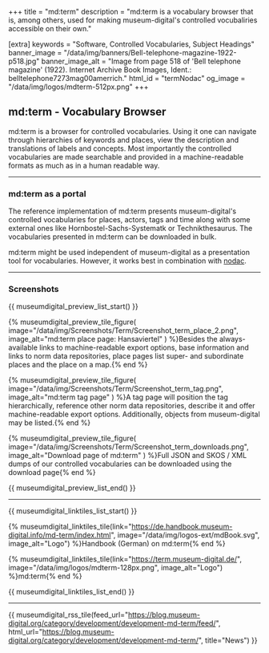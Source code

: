 +++
title = "md:term"
description = "md:term is a vocabulary browser that is, among others, used for making museum-digital's controlled vocubaliries accessible on their own."

[extra]
keywords = "Software, Controlled Vocabularies, Subject Headings"
banner_image = "/data/img/banners/Bell-telephone-magazine-1922-p518.jpg"
banner_image_alt = "Image from page 518 of 'Bell telephone magazine' (1922). Internet Archive Book Images, Ident.: belltelephone7273mag00amerrich."
html_id = "termNodac"
og_image = "/data/img/logos/mdterm-512px.png"
+++

## md:term - Vocabulary Browser

md:term is a browser for controlled vocabularies. Using it one can navigate through hierarchies of keywords and places, view the description and translations of labels and concepts. Most importantly the controlled vocabularies are made searchable and provided in a machine-readable formats as much as in a human readable way.

----

### md:term as a portal

The reference implementation of md:term presents museum-digital's controlled vocabularies for places, actors, tags and time along with some external ones like Hornbostel-Sachs-Systematk or Technikthesaurus. The vocabularies presented in md:term can be downloaded in bulk.

md:term might be used independent of museum-digital as a presentation tool for vocabularies. However, it works best in combination with [nodac](/software/nodac).

----

### Screenshots

{{ museumdigital_preview_list_start() }}

{% museumdigital_preview_tile_figure(
    image="/data/img/Screenshots/Term/Screenshot_term_place_2.png",
    image_alt="md:term place page: Hansaviertel"
    ) %}Besides the always-available links to machine-readable export options, base information and links to norm data repositories, place pages list super- and subordinate places and the place on a map.{% end %}

{% museumdigital_preview_tile_figure(
    image="/data/img/Screenshots/Term/Screenshot_term_tag.png",
    image_alt="md:term tag page"
    ) %}A tag page will position the tag hierarchically, reference other norm data repositories, describe it and offer machine-readable export options. Additionally, objects from museum-digital may be listed.{% end %}

{% museumdigital_preview_tile_figure(
    image="/data/img/Screenshots/Term/Screenshot_term_downloads.png",
    image_alt="Download page of md:term"
    ) %}Full JSON and SKOS / XML dumps of our controlled vocabularies can be downloaded using the download page{% end %}

{{ museumdigital_preview_list_end() }}

----

{{ museumdigital_linktiles_list_start() }}

{% museumdigital_linktiles_tile(link="https://de.handbook.museum-digital.info/md-term/index.html",
    image="/data/img/logos-ext/mdBook.svg",
    image_alt="Logo") %}Handbook (German) on md:term{% end %}

{% museumdigital_linktiles_tile(link="https://term.museum-digital.de/",
    image="/data/img/logos/mdterm-128px.png",
    image_alt="Logo") %}md:term{% end %}

{{ museumdigital_linktiles_list_end() }}

----

{{ museumdigital_rss_tile(feed_url="https://blog.museum-digital.org/category/development/development-md-term/feed/",
    html_url="https://blog.museum-digital.org/category/development/development-md-term/",
    title="News") }}
